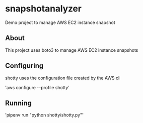 # snapshotanalyzer

Demo project to manage AWS EC2 instance snapshot

## About

This project uses boto3 to manage AWS EC2 instance snapshots

## Configuring

shotty uses the configuration file created by the AWS cli

'aws configure --profile shotty'

## Running

'pipenv run "python shotty/shotty.py"'
